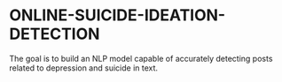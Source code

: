 # ONLINE-SUICIDE-IDEATION-DETECTION
The goal is to build an NLP model capable of accurately detecting posts related to depression and suicide in text.
